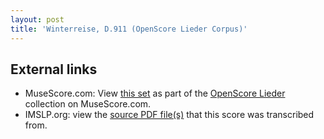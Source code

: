 ```yaml
---
layout: post
title: 'Winterreise, D.911 (OpenScore Lieder Corpus)'
---
```


## External links

- MuseScore.com: View [this set] as part of the [OpenScore Lieder] collection on MuseScore.com.
- IMSLP.org: view the [source PDF file(s)][IMSLP] that this score was transcribed from.

[IMSLP]: https://imslp.org/wiki/Special:ReverseLookup/60822
[this set]: https://musescore.com/openscore-lieder-corpus/sets/5015409
[OpenScore Lieder]: https://musescore.com/openscore-lieder-corpus
